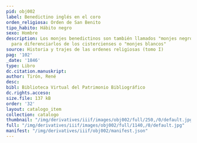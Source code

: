```yaml
---
pid: obj002
label: Benedictino inglés en el coro
orden_religiosa: Orden de San Benito
tipo_habito: Hábito negro
sexo: Hombre
description: Los monjes benedictinos son también llamados "monjes negros" por su hábito,
  para diferenciarlos de los cistercienses o "monjes blancos"
source: Historia y trajes de las ordenes religiosas (tomo I)
pag: '102'
_date: '1846'
type: Libro
dc.citation.manuskript:
author: Tirón, René
desc:
bibl: Biblioteca Virtual del Patrimonio Bibliográfico
dc.rights.acceso:
size.file: 137 kB
order: '32'
layout: catalogo_item
collection: catalogo
thumbnail: "/img/derivatives/iiif/images/obj002/full/250,/0/default.jpg"
full: "/img/derivatives/iiif/images/obj002/full/1140,/0/default.jpg"
manifest: "/img/derivatives/iiif/obj002/manifest.json"
---
```

